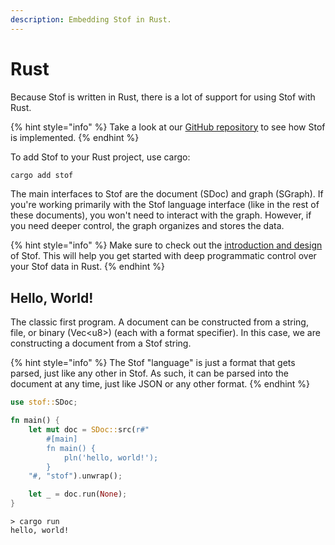 ```yaml
---
description: Embedding Stof in Rust.
---
```


# Rust

Because Stof is written in Rust, there is a lot of support for using Stof with Rust.

{% hint style="info" %}
Take a look at our [GitHub repository](https://github.com/dev-formata-io/stof) to see how Stof is implemented.
{% endhint %}

To add Stof to your Rust project, use cargo:

```bash
cargo add stof
```

The main interfaces to Stof are the document (SDoc) and graph (SGraph). If you're working primarily with the Stof language interface (like in the rest of these documents), you won't need to interact with the graph. However, if you need deeper control, the graph organizes and stores the data.

{% hint style="info" %}
Make sure to check out the [introduction and design](../introduction-and-design.md) of Stof. This will help you get started with deep programmatic control over your Stof data in Rust.
{% endhint %}

## Hello, World!

The classic first program. A document can be constructed from a string, file, or binary (Vec\<u8>) (each with a format specifier). In this case, we are constructing a document from a Stof string.

{% hint style="info" %}
The Stof "language" is just a format that gets parsed, just like any other in Stof. As such, it can be parsed into the document at any time, just like JSON or any other format.
{% endhint %}

```rust
use stof::SDoc;

fn main() {
    let mut doc = SDoc::src(r#"
        #[main]
        fn main() {
            pln('hello, world!');
        }
    "#, "stof").unwrap();

    let _ = doc.run(None);
}
```

```
> cargo run
hello, world!
```
